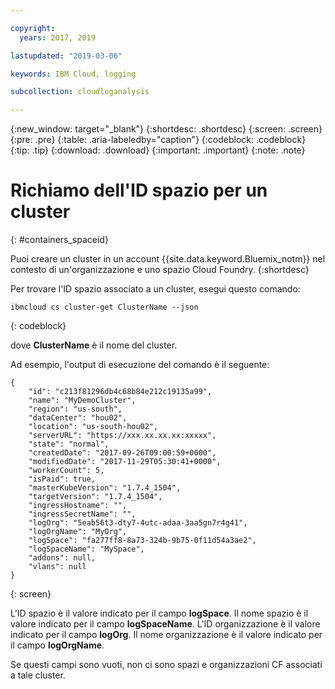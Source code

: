 ```yaml
---

copyright:
  years: 2017, 2019

lastupdated: "2019-03-06"

keywords: IBM Cloud, logging

subcollection: cloudloganalysis

---
```


{:new_window: target="_blank"}
{:shortdesc: .shortdesc}
{:screen: .screen}
{:pre: .pre}
{:table: .aria-labeledby="caption"}
{:codeblock: .codeblock}
{:tip: .tip}
{:download: .download}
{:important: .important}
{:note: .note}


# Richiamo dell'ID spazio per un cluster
{: #containers_spaceid}

Puoi creare un cluster in un account {{site.data.keyword.Bluemix_notm}} nel contesto di un'organizzazione e uno spazio Cloud Foundry. 
{:shortdesc}

Per trovare l'ID spazio associato a un cluster, esegui questo comando:

```
ibmcloud cs cluster-get ClusterName --json
```
{: codeblock}

dove **ClusterName** è il nome del cluster.


Ad esempio, l'output di esecuzione del comando è il seguente:

```
{
    "id": "c213f81296db4c68b84e212c19135a99",
    "name": "MyDemoCluster",
    "region": "us-south",
    "dataCenter": "hou02",
    "location": "us-south-hou02",
    "serverURL": "https://xxx.xx.xx.xx:xxxxx",
    "state": "normal",
    "createdDate": "2017-09-26T09:00:59+0000",
    "modifiedDate": "2017-11-29T05:30:41+0000",
    "workerCount": 5,
    "isPaid": true,
    "masterKubeVersion": "1.7.4_1504",
    "targetVersion": "1.7.4_1504",
    "ingressHostname": "",
    "ingressSecretName": "",
    "logOrg": "5eab56t3-dty7-4utc-adaa-3aa5gn7r4g41",
    "logOrgName": "MyOrg",
    "logSpace": "fa277ff8-8a73-324b-9b75-0f11d54a3ae2",
    "logSpaceName": "MySpace",
    "addons": null,
    "vlans": null
}
```
{: screen}

L'ID spazio è il valore indicato per il campo **logSpace**.
Il nome spazio è il valore indicato per il campo **logSpaceName**.
L'ID organizzazione è il valore indicato per il campo **logOrg**.
Il nome organizzazione è il valore indicato per il campo **logOrgName**.

Se questi campi sono vuoti, non ci sono spazi e organizzazioni CF associati a tale cluster.



